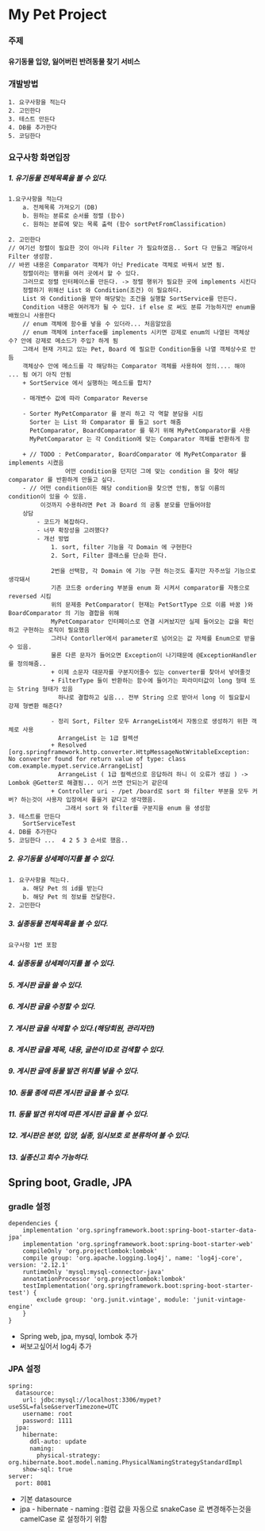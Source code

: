 # My Pet Project

### 주제
#### 유기동물 입양, 잃어버린 반려동물 찾기 서비스

### 개발방법
    1. 요구사항을 적는다
    2. 고민한다
    3. 테스트 만든다
    4. DB를 추가한다
    5. 코딩한다
    
### 요구사항 화면입장
##### 1. 유기동물 전체목록을 볼 수 있다.
    1.요구사항을 적는다
        a. 전체목록 가져오기 (DB)
        b. 원하는 분류로 순서를 정렬 (함수) 
        c. 원하는 분류에 맞는 목록 출력 (함수 sortPetFromClassification)
        
    2. 고민한다
    // 여기선 정렬이 필요한 것이 아니라 Filter 가 필요하였음.. Sort 다 만들고 깨달아서 Filter 생성함.
    // 바뀐 내용은 Comparator 객체가 아닌 Predicate 객체로 바꿔서 보면 됨.
        정렬이라는 행위를 여러 곳에서 할 수 있다.
        그러므로 정렬 인터페이스를 만든다. -> 정렬 행위가 필요한 곳에 implements 시킨다
        정렬하기 위해선 List 와 Condition(조건) 이 필요하다.
        List 와 Condition을 받아 해당맞는 조건을 실행할 SortService를 만든다.
        Condition 내용은 여러개가 될 수 있다. if else 로 써도 분류 가능하지만 enum을 배웠으니 사용한다
        // enum 객체에 함수를 넣을 수 있더라... 처음알았음
        // enum 객체에 interface를 implements 시키면 강제로 enum의 나열된 객체상수? 안에 강제로 메소드가 주입? 하게 됨
        그래서 현재 가지고 있는 Pet, Board 에 필요한 Condition들을 나열 객체상수로 만듬
        객체상수 안에 메소드를 각 해당하는 Comparator 객체를 사용하여 정의.... 해야 ... 됨 여기 아직 안됨
        + SortService 에서 실행하는 메소드를 합치?
        
        - 매개변수 값에 따라 Comparator Reverse 
        
        - Sorter MyPetComparator 를 분리 하고 각 역할 분담을 시킴
          Sorter 는 List 와 Comparator 를 들고 sort 해줌
          PetComparator, BoardComparator 를 묶기 위해 MyPetComparator를 사용
          MyPetComparator 는 각 Condition에 맞는 Comparator 객체를 반환하게 함
          
        + // TODO : PetComparator, BoardComparator 에 MyPetComparator 를 implements 시켰음
                    어떤 condition을 던지던 그에 맞는 condition 을 찾아 해당 comparator 를 반환하게 만들고 싶다.
        - // 어떤 condition이든 해당 condition을 찾으면 안됨, 동일 이름의 condition이 있을 수 있음.
             이것까지 수용하려면 Pet 과 Board 의 공통 분모를 만들어야함
        상담
            - 코드가 복잡하다.
            - 너무 확장성을 고려했다?
            - 개선 방법
                1. sort, filter 기능을 각 Domain 에 구현한다
                2. Sort, Filter 클래스를 단순화 한다.
                
                2번을 선택함, 각 Domain 에 기능 구현 하는것도 좋지만 자주쓰일 기능으로 생각돼서
                기존 코드중 ordering 부분을 enum 화 시켜서 comparator를 자동으로 reversed 시킴
                위의 문제중 PetComparator( 현재는 PetSortType 으로 이름 바꿈 )와 BoardComparator 의 기능 결합을 위해
                MyPetComparator 인터페이스로 연결 시켜놨지만 실제 들어오는 값을 확인하고 구현하는 로직이 필요했음
                그러나 Contorller에서 parameter로 넘어오는 값 자체를 Enum으로 받을 수 있음.
                물론 다른 문자가 들어오면 Exception이 나기때문에 @ExceptionHandler를 정의해줌..
                + 이제 소문자 대문자를 구분지어줄수 있는 converter를 찾아서 넣어줄것
                + FilterType 들이 반환하는 함수에 들어가는 파라미터값이 long 형태 또는 String 형태가 있음
                  하나로 결합하고 싶음... 전부 String 으로 받아서 long 이 필요할시 강제 형변환 해준다? 
                  
                - 정리 Sort, Filter 모두 ArrangeList에서 자동으로 생성하기 위한 객체로 사용
                  ArrangeList 는 1급 컬렉션
                + Resolved [org.springframework.http.converter.HttpMessageNotWritableException: No converter found for return value of type: class com.example.mypet.service.ArrangeList]
                  ArrangeList ( 1급 컬렉션으로 응답하려 하니 이 오류가 생김 ) -> Lombok @Getter로 해결됨... 이거 쓰면 안되는거 같은데
                + Controller uri - /pet /board로 sort 와 filter 부분을 모두 커버? 하는것이 사용자 입장에서 좋을거 같다고 생각했음.
                    그래서 sort 와 filter를 구분지을 enum 을 생성함
    3. 테스트를 만든다
        SortServiceTest
    4. DB를 추가한다
    5. 코딩한다 ...  4 2 5 3 순서로 했음..
    
    
##### 2. 유기동물 상세페이지를 볼 수 있다.
    1. 요구사항을 적는다.
        a. 해당 Pet 의 id를 받는다
        b. 해당 Pet 의 정보를 전달한다.
    2. 고민한다
        
##### 3. 실종동물 전체목록을 볼 수 있다.
    요구사항 1번 포함
##### 4. 실종동물 상세페이지를 볼 수 있다.
##### 5. 게시판 글을 쓸 수 있다.
##### 6. 게시판 글을 수정할 수 있다.
##### 7. 게시판 글을 삭제할 수 있다.(해당회원, 관리자만)
##### 8. 게시판 글을 제목, 내용, 글쓴이 ID로 검색할 수 있다.
##### 9. 게시판 글에 동물 발견 위치를 넣을 수 있다.
##### 10. 동물 종에 따른 게시판 글을 볼 수 있다.
##### 11. 동물 발견 위치에 따른 게시판 글을 볼 수 있다.
##### 12. 게시판은 분양, 입양, 실종, 임시보호 로 분류하여 볼 수 있다.
##### 13. 실종신고 회수 가능하다.
 


## Spring boot, Gradle, JPA

### gradle 설정
    dependencies {
        implementation 'org.springframework.boot:spring-boot-starter-data-jpa'
        implementation 'org.springframework.boot:spring-boot-starter-web'
        compileOnly 'org.projectlombok:lombok'
        compile group: 'org.apache.logging.log4j', name: 'log4j-core', version: '2.12.1'
        runtimeOnly 'mysql:mysql-connector-java'
        annotationProcessor 'org.projectlombok:lombok'
        testImplementation('org.springframework.boot:spring-boot-starter-test') {
            exclude group: 'org.junit.vintage', module: 'junit-vintage-engine'
        }
    }

- Spring web, jpa, mysql, lombok 추가
- 써보고싶어서 log4j 추가

### JPA 설정
    spring:
      datasource:
        url: jdbc:mysql://localhost:3306/mypet?useSSL=false&serverTimezone=UTC
        username: root
        password: 1111
      jpa:
        hibernate:
          ddl-auto: update
          naming:
            physical-strategy: org.hibernate.boot.model.naming.PhysicalNamingStrategyStandardImpl
        show-sql: true
    server:
      port: 8081
- 기본 datasource
- jpa - hibernate - naming :컬럼 값을 자동으로 snakeCase 로 변경해주는것을 camelCase 로 설정하기 위함